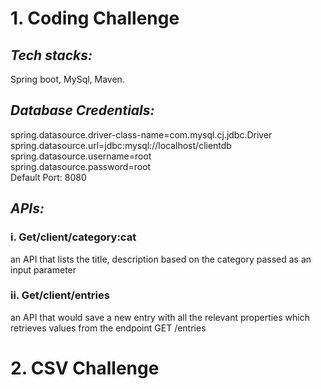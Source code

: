 # 1. Coding Challenge

## *Tech stacks:*
Spring boot, MySql, Maven.

## *Database Credentials:*
spring.datasource.driver-class-name=com.mysql.cj.jdbc.Driver<br/>
spring.datasource.url=jdbc:mysql://localhost/clientdb <br/>
spring.datasource.username=root <br/>
spring.datasource.password=root <br/>
Default Port: 8080 <br/>


## *APIs:*
### i.    Get/client/category:cat  <br/>
an API that lists the title, description based on the category passed as an input
parameter

### ii.   Get/client/entries  <br/>
an API that would save a new entry with all the relevant properties which
retrieves values from the endpoint GET /entries




# 2. CSV Challenge




